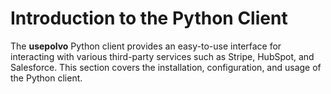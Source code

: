 # Introduction to the Python Client

The **usepolvo** Python client provides an easy-to-use interface for interacting with various third-party services such as Stripe, HubSpot, and Salesforce. This section covers the installation, configuration, and usage of the Python client.